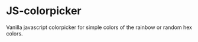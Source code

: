 # JS-colorpicker

Vanilla javascript colorpicker for simple colors of the rainbow or random hex colors.
